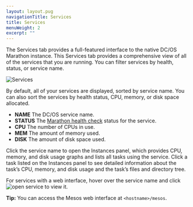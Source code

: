 ```yaml
---
layout: layout.pug
navigationTitle: Services
title: Services
menuWeight: 2
excerpt: ""
---
```

The Services tab provides a full-featured interface to the native DC/OS Marathon instance. This Services tab provides a comprehensive view of all of the services that you are running. You can filter services by health, status, or service name.

![Services](/1.10/img/services-ee.png)

By default, all of your services are displayed, sorted by service name. You can also sort the services by health status, CPU, memory, or disk space allocated.

* **NAME** The DC/OS service name.
* **STATUS** The [Marathon health check](/1.10/deploying-services/creating-services/health-checks/) status for the service.
* **CPU** The number of CPUs in use.
* **MEM** The amount of memory used.
* **DISK** The amount of disk space used.

Click the service name to open the Instances panel, which provides CPU, memory, and disk usage graphs and lists all tasks using the service. Click a task listed on the Instances panel to see detailed information about the task’s CPU, memory, and disk usage and the task’s files and directory tree.

For services with a web interface, hover over the service name and click ![open service](/1.10/img/open-service.png) to view it.

**Tip:** You can access the Mesos web interface at `<hostname>/mesos`.